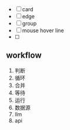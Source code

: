 - [ ] card
- [ ] edge
- [ ] group
- [ ] mouse hover line
- [ ]

## workflow

1. 判断
2. 循环
3. 合并
4. 等待
5. 运行
6. 数据源
7. llm
8. api
